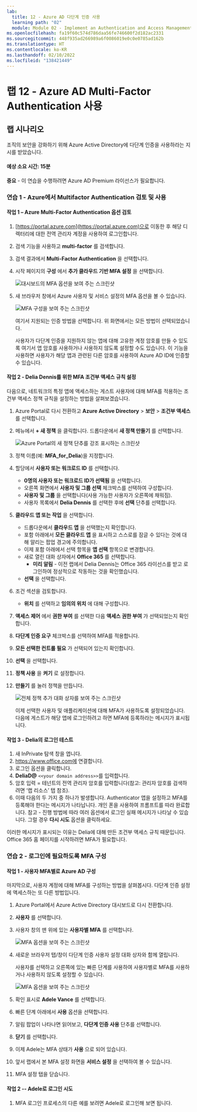 ```yaml
---
lab:
  title: 12 - Azure AD 다단계 인증 사용
  learning path: "02"
  module: Module 02 - Implement an Authentication and Access Management Solution
ms.openlocfilehash: fa19f60c574d786daa56fe746600f2d182ac2331
ms.sourcegitcommit: 448f935ad266989a6f0086019e0c0e0785ad162b
ms.translationtype: HT
ms.contentlocale: ko-KR
ms.lasthandoff: 02/10/2022
ms.locfileid: "138421449"
---
```

# <a name="lab-12---enable-azure-ad-multi-factor-authentication"></a>랩 12 - Azure AD Multi-Factor Authentication 사용

## <a name="lab-scenario"></a>랩 시나리오

조직의 보안을 강화하기 위해 Azure Active Directory에 다단계 인증을 사용하라는 지시를 받았습니다.

#### <a name="estimated-time-15-minutes"></a>예상 소요 시간: 15분

**중요** - 이 연습을 수행하려면 Azure AD Premium 라이선스가 필요합니다.

### <a name="exercise-1---review-and-enable-multifactor-authentication-in-azure"></a>연습 1 - Azure에서 Multifactor Authentication 검토 및 사용

#### <a name="task-1---review-azure-multi-factor-authentication-options"></a>작업 1 – Azure Multi-Factor Authentication 옵션 검토

1. [https://portal.azure.com](https://portal.azure.com)으로 이동한 후 해당 디렉터리에 대한 전역 관리자 계정을 사용하여 로그인합니다.

2. 검색 기능을 사용하고 **multi-factor** 를 검색합니다.

3. 검색 결과에서 **Multi-Factor Authentication** 을 선택합니다.

4. 시작 페이지의 **구성** 에서 **추가 클라우드 기반 MFA 설정** 을 선택합니다.

    ![대시보드의 MFA 옵션을 보여 주는 스크린샷](./media/lp2-mod1-set-additional-mfa-settings.png)

5. 새 브라우저 창에서 Azure 사용자 및 서비스 설정의 MFA 옵션을 볼 수 있습니다.

    ![MFA 구성을 보여 주는 스크린샷](./media/lp2-mod1-mfa-settings.png)

    여기서 지원되는 인증 방법을 선택합니다. 위 화면에서는 모든 방법이 선택되었습니다.

    사용자가 다단계 인증을 지원하지 않는 앱에 대해 고유한 계정 암호를 만들 수 있도록 여기서 앱 암호를 사용하거나 사용하지 않도록 설정할 수도 있습니다. 이 기능을 사용하면 사용자가 해당 앱과 관련된 다른 암호를 사용하여 Azure AD ID에 인증할 수 있습니다.

#### <a name="task-2---setup-conditional-access-rules-for-mfa-for-delia-dennis"></a>작업 2 - Delia Dennis를 위한 MFA 조건부 액세스 규칙 설정

다음으로, 네트워크의 특정 앱에 액세스하는 게스트 사용자에 대해 MFA를 적용하는 조건부 액세스 정책 규칙을 설정하는 방법을 살펴보겠습니다.

1. Azure Portal로 다시 전환하고 **Azure Active Directory** > **보안** > **조건부 액세스** 를 선택합니다.

2. 메뉴에서 **+ 새 정책** 을 클릭합니다. 드롭다운에서 **새 정책 만들기** 를 선택합니다.

    ![Azure Portal의 새 정책 단추를 강조 표시하는 스크린샷](./media/lp2-mod1-azure-ad-conditional-access-policy.png)

3. 정책 이름(예: **MFA_for_Delia**)을 지정합니다.

4. 할당에서 **사용자 또는 워크로드 ID** 를 선택합니다.

    - **0명의 사용자 또는 워크로드 ID가 선택됨** 을 선택합니다.  
    - 오른쪽 화면에서 **사용자 및 그룹 선택** 체크박스를 선택하여 구성합니다.
    - **사용자 및 그룹** 을 선택합니다(사용 가능한 사용자가 오른쪽에 채워짐).
    - 사용자 목록에서 **Delia Dennis** 를 선택한 후에 **선택** 단추를 선택합니다.

5. **클라우드 앱 또는 작업** 을 선택합니다.

    - 드롭다운에서 **클라우드 앱** 을 선택했는지 확인합니다.
    - 포함 아래에서 **모든 클라우드 앱** 을 표시하고 스스로를 잠글 수 있다는 것에 대해 알리는 팝업 경고에 주의합니다. 
    - 이제 포함 아래에서 선택 항목을 **앱 선택** 항목으로 변경합니다.
    - 새로 열린 대화 상자에서 **Office 365** 를 선택합니다.
        - **미리 알림** - 이전 랩에서 Delia Dennis는 Office 365 라이선스를 받고 로그인하여 정상적으로 작동하는 것을 확인했습니다.
    - **선택** 을 선택합니다.

6. 조건 섹션을 검토합니다.

    - **위치** 를 선택하고 **임의의 위치** 에 대해 구성합니다.

7. **액세스 제어** 에서 **권한 부여** 를 선택한 다음 **액세스 권한 부여** 가 선택되었는지 확인합니다.

8. **다단계 인증 요구** 체크박스를 선택하여 MFA를 적용합니다.

9. **모든 선택한 컨트롤 필요** 가 선택되어 있는지 확인합니다.

10. **선택** 을 선택합니다.

11. **정책 사용** 을 **켜기** 로 설정합니다.

12. **만들기** 를 눌러 정책을 만듭니다.

    ![전체 정책 추가 대화 상자를 보여 주는 스크린샷](./media/lp2-mod1-conditional-access-new-policy-complete.png)

    이제 선택한 사용자 및 애플리케이션에 대해 MFA가 사용하도록 설정되었습니다. 다음에 게스트가 해당 앱에 로그인하려고 하면 MFA에 등록하라는 메시지가 표시됩니다.

#### <a name="task-3---test-delias-login"></a>작업 3 - Delia의 로그인 테스트

1. 새 InPrivate 탐색 창을 엽니다.
2. https://www.office.com에 연결합니다.
3. 로그인 옵션을 클릭합니다.
4. **DeliaD@** `<<your domain address>>`를 입력합니다.
5. 암호 입력 = 테넌트의 전역 관리자 암호를 입력합니다(참고: 관리자 암호를 검색하려면 ‘랩 리소스’ 탭 참조).
6. 이때 다음의 두 가지 중 하나가 발생합니다.  Authenticator 앱을 설정하고 MFA를 등록해야 한다는 메시지가 나타납니다.  개인 폰을 사용하여 프롬프트를 따라 완료합니다.  참고 - 진행 방법에 따라 여러 옵션에서 로그인 실패 메시지가 나타날 수 있습니다.  그럴 경우 **다시 시도** 옵션을 클릭하세요.

이러한 메시지가 표시되는 이유는 Delia에 대해 만든 조건부 액세스 규칙 때문입니다. Office 365 홈 페이지를 시작하려면 MFA가 필요합니다.

### <a name="exercise-2---configure-mfa-to-be-required-for-login"></a>연습 2 - 로그인에 필요하도록 MFA 구성

#### <a name="task-1---configure-azure-ad-per-user-mfa"></a>작업 1 - 사용자 MFA별로 Azure AD 구성

마지막으로, 사용자 계정에 대해 MFA를 구성하는 방법을 살펴봅시다. 다단계 인증 설정에 액세스하는 또 다른 방법입니다.

1. Azure Portal에서 Azure Active Directory 대시보드로 다시 전환합니다.

2. **사용자** 를 선택합니다.

3. 사용자 창의 맨 위에 있는 **사용자별 MFA** 를 선택합니다.

    ![MFA 옵션을 보여 주는 스크린샷](./media/lp2-mod1-users-mfa.png)

4. 새로운 브라우저 탭/창이 다단계 인증 사용자 설정 대화 상자와 함께 열립니다.

    사용자를 선택하고 오른쪽에 있는 빠른 단계를 사용하여 사용자별로 MFA를 사용하거나 사용하지 않도록 설정할 수 있습니다.

    ![MFA 옵션을 보여 주는 스크린샷](./media/lp2-mod1-mfa-service-settings-and-users.png)

5. 확인 표시로 **Adele Vance** 를 선택합니다.
6. 빠른 단계 아래에서 **사용** 옵션을 선택합니다.
7. 알림 팝업이 나타나면 읽어보고, **다단계 인증 사용** 단추를 선택합니다.
8. **닫기** 를 선택합니다.
9. 이제 Adele는 MFA 상태가 **사용** 으로 되어 있습니다.
10. 앞서 랩에서 본 MFA 설정 화면을 **서비스 설정** 을 선택하여 볼 수 있습니다.
11. MFA 설정 탭을 닫습니다.

#### <a name="task-2----try-logging-in-as-adele"></a>작업 2 -- Adele로 로그인 시도

1. MFA 로그인 프로세스의 다른 예를 보려면 Adele로 로그인해 보면 됩니다.
